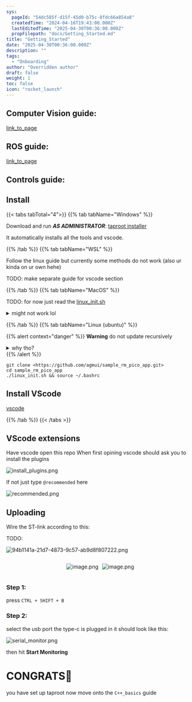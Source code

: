 ```yaml
---
sys:
  pageId: "54dc585f-d15f-45d0-b75c-8fdc66a854a8"
  createdTime: "2024-04-16T19:43:00.000Z"
  lastEditedTime: "2025-04-30T00:36:00.000Z"
  propFilepath: "docs/Getting_Started.md"
title: "Getting_Started"
date: "2025-04-30T00:36:00.000Z"
description: ""
tags:
  - "Onboarding"
author: "Overridden author"
draft: false
weight: 1
toc: false
icon: "rocket_launch"
---
```


## Computer Vision guide:

[link_to_page](86d45bc0-388b-4d26-8848-44f255f73d0e)

## ROS guide:

[link_to_page](3c76c1de-ec8f-46d6-8b0a-294005edc2d5)

## Controls guide:

## Install

{{< tabs tabTotal="4">}}
{{% tab tabName="Windows" %}}

Download and run _**AS ADMINISTRATOR**_: [taproot installer](https://github.com/Thornbots/TeachingFreshies/releases/tag/1.0)

It automatically installs all the tools and vscode.

{{% /tab %}}
{{% tab tabName="WSL" %}}

Follow the linux guide but currently some methods do not work (also ur kinda on ur own hehe)

TODO: make separate guide for vscode section

{{% /tab %}}
{{% tab tabName="MacOS" %}}

TODO: for now just read the [linux_init.sh](https://github.com/agmui/sample_rm_pico_app/blob/main/linux_init.sh)

<details>
<summary>might not work lol</summary>

`brew install libusb pkg-config`

Next install: [vscode](https://code.visualstudio.com/Download)

</details>

{{% /tab %}}
{{% tab tabName="Linux (ubuntu)" %}}

{{% alert context="danger" %}}
**Warning** do not update recursively
<details>
<summary>why tho?</summary>
There are some submodules that may go on for a while (like tinyusb) and I highly
recommend you don't need to get them.
If you want to see what submodules I update just look in `linux_init.sh`
</details>
{{% /alert %}}

```shell
git clone <https://github.com/agmui/sample_rm_pico_app.git>
cd sample_rm_pico_app
./linux_init.sh && source ~/.bashrc
```

## Install VScode

[vscode](https://code.visualstudio.com/Download)

{{% /tab %}}
{{< /tabs >}}

## VScode extensions

Have vscode open this repo
When first opining vscode should ask you to install the plugins

![install_plugins.png](https://prod-files-secure.s3.us-west-2.amazonaws.com/d518164a-d88e-44d1-a4ee-3adb3bd8bce0/89bd30f0-1825-4e77-867b-0a41ce370880/install_plugins.png?X-Amz-Algorithm=AWS4-HMAC-SHA256&X-Amz-Content-Sha256=UNSIGNED-PAYLOAD&X-Amz-Credential=ASIAZI2LB466S5BGHPUK%2F20250725%2Fus-west-2%2Fs3%2Faws4_request&X-Amz-Date=20250725T161056Z&X-Amz-Expires=3600&X-Amz-Security-Token=IQoJb3JpZ2luX2VjEB8aCXVzLXdlc3QtMiJGMEQCIC4j7jK82PLZpvx6bh%2FLdDKu84t%2FBUIGUNtdFOHXHgXnAiBM2NjbYM2lVeRC2WsGDhAgyMWOhcWdFSvhr5If%2BNpjcSr%2FAwhIEAAaDDYzNzQyMzE4MzgwNSIMrsRw%2FK%2BPotOrWGltKtwDuWjvlwe4HmKAjxKAiR5eCrAlKw42xDZ57mfTsJ%2FqdLrU31LLxO86Dz93IBfhGrVVGneSsC3beRtI5dzbyaPo5YgCV1H7r0c15lFlvjBMFyXxK1cGpaTLQuaPrz34flmEDXra6ly9aVZWNepgkDjDX3bf5wFurc8eeXf%2B9A6AmSC3ZkrSD31YEZx1u%2FVwhddUuZFnp41nPcqUTsOrzJn2Rsza6Zhz7k1nSUZbYi%2Bqkb40sWjxfPethJu1wej%2Bw5VB3zflXAZ7RI239QCbDbwUaiMKbqIqFTT1s5AX2ppb7j8cCQyIOJhAcR4plHA%2B7Jeax2WQv780mTXDdIq1cJ2g1%2F9ciuIuIW5RAgR5ZO4OrHPppbT2BGI%2FT%2BtORZLiGBb0BIOQvjm6KapL1ZTuguNqacRfxcX4fJX1Kkjxsp5FeZjQRr5OQs24KLI7tgzDqElJ4dlfzhmLUW%2Fl8qTbNkxQ9WNyYFnm2bUmfz0sMfv4FuX5avFntqFV7KmVV14Eq8P92B3mcV4YcWARrEHJuZyIgzXihUtKwtMoV5o6J8gTqr9iTS4Y5wuf5bA%2FlQyjoSRzUnlPQzV2mvDVAEh2FcPmz9QjFPYilioJBXNV5mmCyDioN500DLmwMlONXJgwqr2OxAY6pgEvo6jTc5l%2Bmq6UC8kHcnRgUx2N1wG8G06ahSNQviZ5yYhC5WFw%2BiYm0HtQWTCJHoZqFBJ%2B8RqkqrKJpXfUj7iGZqWDTkqQABqlbeYcrWpGWxCLZagmdQeR7foV3yJ9BWx6E8fSLMbuFdra7EivdiGvG52oDFFyEH054%2Frs4iXIyK2pog2%2FjciRuBiUGn3Z2RTSawRyZ12B96%2BedVV1XlR18nsH0mlP&X-Amz-Signature=9bc20d250909ea4f187589b5b9b7072f5bc88bb68950afbd2214a5f02a2d2bdf&X-Amz-SignedHeaders=host&x-amz-checksum-mode=ENABLED&x-id=GetObject)

If not just type `@recommended` here  

![recommended.png](https://prod-files-secure.s3.us-west-2.amazonaws.com/d518164a-d88e-44d1-a4ee-3adb3bd8bce0/61e661e9-5d85-4dfc-be0d-8d2097a5e793/recommended.png?X-Amz-Algorithm=AWS4-HMAC-SHA256&X-Amz-Content-Sha256=UNSIGNED-PAYLOAD&X-Amz-Credential=ASIAZI2LB466S5BGHPUK%2F20250725%2Fus-west-2%2Fs3%2Faws4_request&X-Amz-Date=20250725T161056Z&X-Amz-Expires=3600&X-Amz-Security-Token=IQoJb3JpZ2luX2VjEB8aCXVzLXdlc3QtMiJGMEQCIC4j7jK82PLZpvx6bh%2FLdDKu84t%2FBUIGUNtdFOHXHgXnAiBM2NjbYM2lVeRC2WsGDhAgyMWOhcWdFSvhr5If%2BNpjcSr%2FAwhIEAAaDDYzNzQyMzE4MzgwNSIMrsRw%2FK%2BPotOrWGltKtwDuWjvlwe4HmKAjxKAiR5eCrAlKw42xDZ57mfTsJ%2FqdLrU31LLxO86Dz93IBfhGrVVGneSsC3beRtI5dzbyaPo5YgCV1H7r0c15lFlvjBMFyXxK1cGpaTLQuaPrz34flmEDXra6ly9aVZWNepgkDjDX3bf5wFurc8eeXf%2B9A6AmSC3ZkrSD31YEZx1u%2FVwhddUuZFnp41nPcqUTsOrzJn2Rsza6Zhz7k1nSUZbYi%2Bqkb40sWjxfPethJu1wej%2Bw5VB3zflXAZ7RI239QCbDbwUaiMKbqIqFTT1s5AX2ppb7j8cCQyIOJhAcR4plHA%2B7Jeax2WQv780mTXDdIq1cJ2g1%2F9ciuIuIW5RAgR5ZO4OrHPppbT2BGI%2FT%2BtORZLiGBb0BIOQvjm6KapL1ZTuguNqacRfxcX4fJX1Kkjxsp5FeZjQRr5OQs24KLI7tgzDqElJ4dlfzhmLUW%2Fl8qTbNkxQ9WNyYFnm2bUmfz0sMfv4FuX5avFntqFV7KmVV14Eq8P92B3mcV4YcWARrEHJuZyIgzXihUtKwtMoV5o6J8gTqr9iTS4Y5wuf5bA%2FlQyjoSRzUnlPQzV2mvDVAEh2FcPmz9QjFPYilioJBXNV5mmCyDioN500DLmwMlONXJgwqr2OxAY6pgEvo6jTc5l%2Bmq6UC8kHcnRgUx2N1wG8G06ahSNQviZ5yYhC5WFw%2BiYm0HtQWTCJHoZqFBJ%2B8RqkqrKJpXfUj7iGZqWDTkqQABqlbeYcrWpGWxCLZagmdQeR7foV3yJ9BWx6E8fSLMbuFdra7EivdiGvG52oDFFyEH054%2Frs4iXIyK2pog2%2FjciRuBiUGn3Z2RTSawRyZ12B96%2BedVV1XlR18nsH0mlP&X-Amz-Signature=a536081b976d8a4f447163363618cd40db902e5a038b4f43acce922244ad26ec&X-Amz-SignedHeaders=host&x-amz-checksum-mode=ENABLED&x-id=GetObject)

## Uploading

Wire the ST-link according to this:

TODO:

![94b1141a-21d7-4873-9c57-ab9d8f807222.png](https://prod-files-secure.s3.us-west-2.amazonaws.com/d518164a-d88e-44d1-a4ee-3adb3bd8bce0/e5fad17d-ab82-4300-9f4c-505ab4b1202c/94b1141a-21d7-4873-9c57-ab9d8f807222.png?X-Amz-Algorithm=AWS4-HMAC-SHA256&X-Amz-Content-Sha256=UNSIGNED-PAYLOAD&X-Amz-Credential=ASIAZI2LB466S5BGHPUK%2F20250725%2Fus-west-2%2Fs3%2Faws4_request&X-Amz-Date=20250725T161056Z&X-Amz-Expires=3600&X-Amz-Security-Token=IQoJb3JpZ2luX2VjEB8aCXVzLXdlc3QtMiJGMEQCIC4j7jK82PLZpvx6bh%2FLdDKu84t%2FBUIGUNtdFOHXHgXnAiBM2NjbYM2lVeRC2WsGDhAgyMWOhcWdFSvhr5If%2BNpjcSr%2FAwhIEAAaDDYzNzQyMzE4MzgwNSIMrsRw%2FK%2BPotOrWGltKtwDuWjvlwe4HmKAjxKAiR5eCrAlKw42xDZ57mfTsJ%2FqdLrU31LLxO86Dz93IBfhGrVVGneSsC3beRtI5dzbyaPo5YgCV1H7r0c15lFlvjBMFyXxK1cGpaTLQuaPrz34flmEDXra6ly9aVZWNepgkDjDX3bf5wFurc8eeXf%2B9A6AmSC3ZkrSD31YEZx1u%2FVwhddUuZFnp41nPcqUTsOrzJn2Rsza6Zhz7k1nSUZbYi%2Bqkb40sWjxfPethJu1wej%2Bw5VB3zflXAZ7RI239QCbDbwUaiMKbqIqFTT1s5AX2ppb7j8cCQyIOJhAcR4plHA%2B7Jeax2WQv780mTXDdIq1cJ2g1%2F9ciuIuIW5RAgR5ZO4OrHPppbT2BGI%2FT%2BtORZLiGBb0BIOQvjm6KapL1ZTuguNqacRfxcX4fJX1Kkjxsp5FeZjQRr5OQs24KLI7tgzDqElJ4dlfzhmLUW%2Fl8qTbNkxQ9WNyYFnm2bUmfz0sMfv4FuX5avFntqFV7KmVV14Eq8P92B3mcV4YcWARrEHJuZyIgzXihUtKwtMoV5o6J8gTqr9iTS4Y5wuf5bA%2FlQyjoSRzUnlPQzV2mvDVAEh2FcPmz9QjFPYilioJBXNV5mmCyDioN500DLmwMlONXJgwqr2OxAY6pgEvo6jTc5l%2Bmq6UC8kHcnRgUx2N1wG8G06ahSNQviZ5yYhC5WFw%2BiYm0HtQWTCJHoZqFBJ%2B8RqkqrKJpXfUj7iGZqWDTkqQABqlbeYcrWpGWxCLZagmdQeR7foV3yJ9BWx6E8fSLMbuFdra7EivdiGvG52oDFFyEH054%2Frs4iXIyK2pog2%2FjciRuBiUGn3Z2RTSawRyZ12B96%2BedVV1XlR18nsH0mlP&X-Amz-Signature=ab679ece0ff2b93960024fcfb2573dc378ac7d42d4996967b5ef5d810186210e&X-Amz-SignedHeaders=host&x-amz-checksum-mode=ENABLED&x-id=GetObject)

<div style="display: flex;flex-direction: row; column-gap:10px; max-width: 630px;justify-content: center;">
<div>

![image.png](https://prod-files-secure.s3.us-west-2.amazonaws.com/d518164a-d88e-44d1-a4ee-3adb3bd8bce0/210ecb78-1116-4d7b-b9b7-2292f66fa2c2/image.png?X-Amz-Algorithm=AWS4-HMAC-SHA256&X-Amz-Content-Sha256=UNSIGNED-PAYLOAD&X-Amz-Credential=ASIAZI2LB4666RMOUR5U%2F20250725%2Fus-west-2%2Fs3%2Faws4_request&X-Amz-Date=20250725T161059Z&X-Amz-Expires=3600&X-Amz-Security-Token=IQoJb3JpZ2luX2VjEB8aCXVzLXdlc3QtMiJIMEYCIQC20CPyjqGse4%2Bkkut%2FfyRHZ6h4jWqAMvp%2FCMK9LoVeVAIhAJsv51xIYYTvqu1nYR%2FnycP2rPerkOGQzBt7LA2qQYknKv8DCEgQABoMNjM3NDIzMTgzODA1IgwezJQyqiiXumw5aooq3AN5JXxO6m1%2Fh6VTCMgkLy3fQytqdtyu%2B2JNeiLQTPy%2BHXjlFkFnscVFKfrHQU6fLF5SV5NfYX82Qwau4cUlwPpKBcfTnAukovbXirqj62WJmeHOKR5CxHiHX4nagBiMsMmbBDUvODpPcHb6OUhCR5ZANy1agqRMs2KWkw9HMXdVUhaGZytreK%2F4nRKbD8Mi9N3XJdoiYnQN%2FZM1YTJ8PayRrZ5o2cxr7rDrHzQ7g%2BoEppA25Ic1EizdeAqWXMnldr%2F3y%2BZK%2B%2Bnx5MZsxHKZwkh%2FOPsXcqx58MGlJZJWhDtFgHWVanznsyHSxAcolGVPdaUDMvtqrbZ2M4ayyHSwbw5eiQtzfXu9CFEbaDb85t8b3N4pDmG6xX9wa6JuUnp0Gpfl%2BGRPybnq6CQqVP91EQsqVDAxxTfz9umkMWpzTr7AL4LRiRIcirgjaTBkysyPRrT4dImt%2FS7CpXzpzDPIrvf8ndcKIXhW0gFM4JHwz1YfL09OfDt6UvMXQpjTJVTIZ6ojEazD6WRgyYWfp2CzxsJ1OB0ZR%2BrGwuDIQ7%2BR0%2FGHbBQcWohIjR5NLBBqAYiU051D0mVXbjJDYVwnOPENDupkN6yCjN4NHQxCds8kdSLh1lfuWQq6uvYGC6FwrTDHvI7EBjqkAd%2B4fOVuXCLspK%2F36MxXSiVDyytKT1iWzL3WEUWLvOV8Uym%2Bav2sEMnqNK61uMlX9VVp1nret6Gmxi9IMHg0otH9i61fN00f46u3ON9RjqP4LHCtVsesMxsaH0xq4ksAdzwTPzrrydWXqB2%2B4HUo5It8FSUP75j9XqIiU86htyZv6WKzg65OsB9nsA8BR5YBMmwE69fSeYuC41oQYv6QxyHywOnz&X-Amz-Signature=3dcc8e5718c9adda5c96e1fcf31082a1b0dbfd5acf0249d8feed5ef6b19cc41e&X-Amz-SignedHeaders=host&x-amz-checksum-mode=ENABLED&x-id=GetObject)

</div>
<div>

![image.png](https://prod-files-secure.s3.us-west-2.amazonaws.com/d518164a-d88e-44d1-a4ee-3adb3bd8bce0/33a0fd0f-8ca6-4a86-8e09-26e95ded1fff/image.png?X-Amz-Algorithm=AWS4-HMAC-SHA256&X-Amz-Content-Sha256=UNSIGNED-PAYLOAD&X-Amz-Credential=ASIAZI2LB4662NX6GL3U%2F20250725%2Fus-west-2%2Fs3%2Faws4_request&X-Amz-Date=20250725T161059Z&X-Amz-Expires=3600&X-Amz-Security-Token=IQoJb3JpZ2luX2VjEB8aCXVzLXdlc3QtMiJHMEUCIQCs3gUY21lvTJ055fOdL%2BNE8v2Iu8jvawGkHbY8GSo%2FiwIgG38wbCU661aVSzDk%2F8T%2BcrI5wVsESeQAvyBCWhQgxcgq%2FwMISBAAGgw2Mzc0MjMxODM4MDUiDMX2vwU7bTgClkylPCrcAwQ0qDb7964JjOs6Qw%2FqNalkTXFF%2FvUYClWBYfX7pyK23U6Bz7ql5si%2BQVJ5I4IE52v5eVM23BNMi389cyn0Z3n3khOWpmNBF6T%2B54bIrCP1vwneTtSqCOf5ZjmS0zsEWYpVtcSEkM0T5llfEQtmMTMc%2FaaGBe5uuhSPWztQdVBsIqz7aEfbatZK7XNO84J5mg0f1N8Z2pWStmTP%2Fjzcrp3U4lLKbu1qts8arpZxzDLb30eq4YpDKU6dQUGMINqXwrGKutc9k6hH3k%2F8RLLo5VH%2FANdt0rjnVOo4DSvHmMKZaCUVWYg3Ma0TqBumAzVoPxswUszdQCjXOuJ4pHk8X2o%2BiD4E9TzIGPKtifYcraWkugCaQ%2FesN7kVK03NDxnqOLy6zy6Cj%2F1FXW%2BDLrNeFkHtmRyk%2FmEeubeOT%2BkSHLAMSmwnk7xSM2cMPvse23eirUYbHnfB3LAf6%2FvnfA75pma2TtZNhJhgfDyK7SxnpCXJzaYiD3ueTdvoYwM%2B%2Bh1nOyii1NoBRv93WJ%2Fu9QH6k9aJ0M%2Bqifc7etlHDqzbeVLMxHmk%2BG8P1ndkgo1hJu%2FDEvrj40S3p6svTpV04bb9f6fBIBUSZK%2Ft7ZtXWwo3yXNMcutZD9csWTvZJLmMMNi8jsQGOqUBTTpPIQf4MVyOtV3BEB13KrepYL%2BUp7nWAn1R3mlC6LueHwd1FEda%2Fgc077RapBYyKFZuyyxhGHhmdAumcR%2FnhonLEmZUr2FFJSu8bcyp7AHhkJA12vh%2FUmxU9aWPw2IL0Yp%2BTWIbRVn1BwCqEfX29qiEsnWsGke1t1WzCpjNA4znUN50DFxP4E20MYQIhXySM9IAjvfI9YQphn7knVomBZi4so8K&X-Amz-Signature=84aefb4bf2fa3c46277ad8a147fdcb15c05dd5d7ce300dfe7a2be08aeb4c14da&X-Amz-SignedHeaders=host&x-amz-checksum-mode=ENABLED&x-id=GetObject)

</div>
</div>

### Step 1:

press `CTRL + SHIFT + B`

### Step 2:

select the usb port the type-c is plugged in it should look like this:

![serial_monitor.png](https://prod-files-secure.s3.us-west-2.amazonaws.com/d518164a-d88e-44d1-a4ee-3adb3bd8bce0/f03f4774-05d4-4393-b6a0-d5efb6d315ab/serial_monitor.png?X-Amz-Algorithm=AWS4-HMAC-SHA256&X-Amz-Content-Sha256=UNSIGNED-PAYLOAD&X-Amz-Credential=ASIAZI2LB466S5BGHPUK%2F20250725%2Fus-west-2%2Fs3%2Faws4_request&X-Amz-Date=20250725T161056Z&X-Amz-Expires=3600&X-Amz-Security-Token=IQoJb3JpZ2luX2VjEB8aCXVzLXdlc3QtMiJGMEQCIC4j7jK82PLZpvx6bh%2FLdDKu84t%2FBUIGUNtdFOHXHgXnAiBM2NjbYM2lVeRC2WsGDhAgyMWOhcWdFSvhr5If%2BNpjcSr%2FAwhIEAAaDDYzNzQyMzE4MzgwNSIMrsRw%2FK%2BPotOrWGltKtwDuWjvlwe4HmKAjxKAiR5eCrAlKw42xDZ57mfTsJ%2FqdLrU31LLxO86Dz93IBfhGrVVGneSsC3beRtI5dzbyaPo5YgCV1H7r0c15lFlvjBMFyXxK1cGpaTLQuaPrz34flmEDXra6ly9aVZWNepgkDjDX3bf5wFurc8eeXf%2B9A6AmSC3ZkrSD31YEZx1u%2FVwhddUuZFnp41nPcqUTsOrzJn2Rsza6Zhz7k1nSUZbYi%2Bqkb40sWjxfPethJu1wej%2Bw5VB3zflXAZ7RI239QCbDbwUaiMKbqIqFTT1s5AX2ppb7j8cCQyIOJhAcR4plHA%2B7Jeax2WQv780mTXDdIq1cJ2g1%2F9ciuIuIW5RAgR5ZO4OrHPppbT2BGI%2FT%2BtORZLiGBb0BIOQvjm6KapL1ZTuguNqacRfxcX4fJX1Kkjxsp5FeZjQRr5OQs24KLI7tgzDqElJ4dlfzhmLUW%2Fl8qTbNkxQ9WNyYFnm2bUmfz0sMfv4FuX5avFntqFV7KmVV14Eq8P92B3mcV4YcWARrEHJuZyIgzXihUtKwtMoV5o6J8gTqr9iTS4Y5wuf5bA%2FlQyjoSRzUnlPQzV2mvDVAEh2FcPmz9QjFPYilioJBXNV5mmCyDioN500DLmwMlONXJgwqr2OxAY6pgEvo6jTc5l%2Bmq6UC8kHcnRgUx2N1wG8G06ahSNQviZ5yYhC5WFw%2BiYm0HtQWTCJHoZqFBJ%2B8RqkqrKJpXfUj7iGZqWDTkqQABqlbeYcrWpGWxCLZagmdQeR7foV3yJ9BWx6E8fSLMbuFdra7EivdiGvG52oDFFyEH054%2Frs4iXIyK2pog2%2FjciRuBiUGn3Z2RTSawRyZ12B96%2BedVV1XlR18nsH0mlP&X-Amz-Signature=87d905721f20620816517aedfd31eda82cc612241098f43a455cb012011e1317&X-Amz-SignedHeaders=host&x-amz-checksum-mode=ENABLED&x-id=GetObject)

then hit **Start Monitoring**

# CONGRATS🎉

you have set up taproot now move onto the `C++_basics` guide

